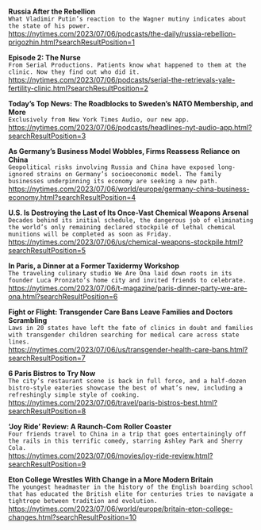 **Russia After the Rebellion**\
`What Vladimir Putin’s reaction to the Wagner mutiny indicates about the state of his power.`\
https://nytimes.com/2023/07/06/podcasts/the-daily/russia-rebellion-prigozhin.html?searchResultPosition=1

**Episode 2: The Nurse**\
`From Serial Productions. Patients know what happened to them at the clinic. Now they find out who did it.`\
https://nytimes.com/2023/07/06/podcasts/serial-the-retrievals-yale-fertility-clinic.html?searchResultPosition=2

**Today’s Top News: The Roadblocks to Sweden’s NATO Membership, and More**\
`Exclusively from New York Times Audio, our new app.`\
https://nytimes.com/2023/07/06/podcasts/headlines-nyt-audio-app.html?searchResultPosition=3

**As Germany’s Business Model Wobbles, Firms Reassess Reliance on China**\
`Geopolitical risks involving Russia and China have exposed long-ignored strains on Germany’s socioeconomic model. The family businesses underpinning its economy are seeking a new path.`\
https://nytimes.com/2023/07/06/world/europe/germany-china-business-economy.html?searchResultPosition=4

**U.S. Is Destroying the Last of Its Once-Vast Chemical Weapons Arsenal**\
`Decades behind its initial schedule, the dangerous job of eliminating the world’s only remaining declared stockpile of lethal chemical munitions will be completed as soon as Friday.`\
https://nytimes.com/2023/07/06/us/chemical-weapons-stockpile.html?searchResultPosition=5

**In Paris, a Dinner at a Former Taxidermy Workshop**\
`The traveling culinary studio We Are Ona laid down roots in its founder Luca Pronzato’s home city and invited friends to celebrate.`\
https://nytimes.com/2023/07/06/t-magazine/paris-dinner-party-we-are-ona.html?searchResultPosition=6

**Fight or Flight: Transgender Care Bans Leave Families and Doctors Scrambling**\
`Laws in 20 states have left the fate of clinics in doubt and families with transgender children searching for medical care across state lines.`\
https://nytimes.com/2023/07/06/us/transgender-health-care-bans.html?searchResultPosition=7

**6 Paris Bistros to Try Now**\
`The city’s restaurant scene is back in full force, and a half-dozen bistro-style eateries showcase the best of what’s new, including a refreshingly simple style of cooking.`\
https://nytimes.com/2023/07/06/travel/paris-bistros-best.html?searchResultPosition=8

**‘Joy Ride’ Review: A Raunch-Com Roller Coaster**\
`Four friends travel to China in a trip that goes entertainingly off the rails in this terrific comedy, starring Ashley Park and Sherry Cola.`\
https://nytimes.com/2023/07/06/movies/joy-ride-review.html?searchResultPosition=9

**Eton College Wrestles With Change in a More Modern Britain**\
`The youngest headmaster in the history of the English boarding school that has educated the British elite for centuries tries to navigate a tightrope between tradition and evolution.`\
https://nytimes.com/2023/07/06/world/europe/britain-eton-college-changes.html?searchResultPosition=10


